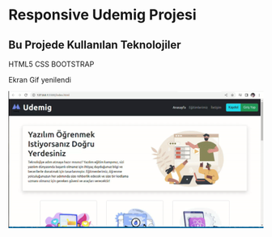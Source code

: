 <h1>Responsive Udemig Projesi</h1>
<h2>Bu Projede Kullanılan Teknolojiler</h2>
<p>HTML5 CSS BOOTSTRAP</P>
<p>Ekran Gif yenilendi</P>

<img src="/images/responsive.gif">